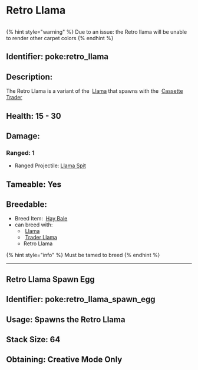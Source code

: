 # Retro Llama

<div data-full-width="true"><figure><img src="https://github.com/user-attachments/assets/ec40b650-009e-4400-b208-35a2107a284f" alt=""><figcaption></figcaption></figure></div>

{% hint style="warning" %}
Due to an issue: the Retro llama will be unable to render other carpet colors
{% endhint %}

## <img src="https://minecraft.wiki/images/Name_Tag_JE2_BE2.png?cbdc1" alt="" data-size="line">Identifier: **poke:retro\_llama** <a href="#identifier" id="identifier"></a>

## Description:

The Retro Llama is a variant of the <img src="https://minecraft.wiki/images/thumb/Brown_Llama.png/150px-Brown_Llama.png?3b960" alt="" data-size="line"> [Llama](https://minecraft.wiki/w/Llama) that spawns with the <img src="https://github.com/user-attachments/assets/de1365f6-2eac-498b-98d7-e391fb69cc00" alt="" data-size="line"> [Cassette Trader](../traders/cassette-trader.md)

## Health: 15 - 30

## Damage:

### <img src="https://minecraft.wiki/images/Bow_(Pull_1)_JE1_BE1.png?d1173" alt="" data-size="line">Ranged: 1 <img src="https://github.com/user-attachments/assets/d2f17419-6ecf-4657-8385-4b661e187c3d" alt="" data-size="line">

* <img src="https://minecraft.wiki/images/thumb/Arrow_of_Splashing_JE2.png/150px-Arrow_of_Splashing_JE2.png?a5e3d" alt="" data-size="line">Ranged Projectile: <img src="https://minecraft.wiki/images/thumb/Llama_Spit.png/120px-Llama_Spit.png?280f9" alt="" data-size="line">[Llama Spit](https://minecraft.wiki/w/Llama_Spit)

## Tameable: Yes

## Breedable:

* Breed Item: <img src="https://minecraft.wiki/images/thumb/Hay_Bale_(UD)_JE2_BE2.png/120px-Hay_Bale_(UD)_JE2_BE2.png?310e1" alt="" data-size="line"> [Hay Bale](https://minecraft.wiki/w/Hay_Bale)
* can breed with:
  * <img src="https://minecraft.wiki/images/thumb/Brown_Llama.png/150px-Brown_Llama.png?3b960" alt="" data-size="line"> [Llama](https://minecraft.wiki/w/Llama)
  * <img src="https://minecraft.wiki/images/thumb/Brown_Trader_Llama.png/150px-Brown_Trader_Llama.png?b7db4" alt="" data-size="line"> [Trader Llama](https://minecraft.wiki/w/Trader_Llama)
  * Retro Llama

{% hint style="info" %}
Must be tamed to breed
{% endhint %}

***

## Retro Llama Spawn Egg



## <img src="https://minecraft.wiki/images/Name_Tag_JE2_BE2.png?cbdc1" alt="" data-size="line">Identifier: **poke:retro\_llama\_spawn\_egg** <a href="#identifier" id="identifier"></a>

## Usage: Spawns the Retro Llama

## <img src="https://minecraft.wiki/images/Light_Gray_Bundle_JE1_BE1.png?b552e" alt="" data-size="line">Stack Size: 64

## <img src="https://minecraft.wiki/images/thumb/Crafting_Table_JE4_BE3.png/150px-Crafting_Table_JE4_BE3.png?5767f" alt="" data-size="line">Obtaining: Creative Mode Only
